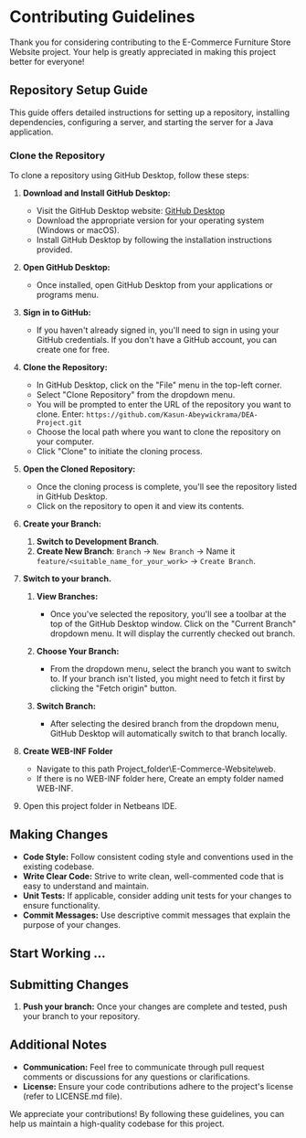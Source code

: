 # Contributing Guidelines

Thank you for considering contributing to the E-Commerce Furniture Store Website project. Your help is greatly appreciated in making this project better for everyone!

## Repository Setup Guide

This guide offers detailed instructions for setting up a repository, installing dependencies, configuring a server, and starting the server for a Java application.

### Clone the Repository

To clone a repository using GitHub Desktop, follow these steps:

1. **Download and Install GitHub Desktop:**
   - Visit the GitHub Desktop website: [GitHub Desktop](https://desktop.github.com/)
   - Download the appropriate version for your operating system (Windows or macOS).
   - Install GitHub Desktop by following the installation instructions provided.

2. **Open GitHub Desktop:**
   - Once installed, open GitHub Desktop from your applications or programs menu.

3. **Sign in to GitHub:**
   - If you haven't already signed in, you'll need to sign in using your GitHub credentials. If you don't have a GitHub account, you can create one for free.

4. **Clone the Repository:**
   - In GitHub Desktop, click on the "File" menu in the top-left corner.
   - Select "Clone Repository" from the dropdown menu.
   - You will be prompted to enter the URL of the repository you want to clone. Enter: `https://github.com/Kasun-Abeywickrama/DEA-Project.git`
   - Choose the local path where you want to clone the repository on your computer.
   - Click "Clone" to initiate the cloning process.

5. **Open the Cloned Repository:**
   - Once the cloning process is complete, you'll see the repository listed in GitHub Desktop.
   - Click on the repository to open it and view its contents.

  
6. **Create your Branch:** 

   1. **Switch to Development Branch**.
   2. **Create New Branch**: `Branch` -> `New Branch` -> Name it `feature/<suitable_name_for_your_work>` -> `Create Branch`.
   

7. **Switch to your branch.**

   1. **View Branches:**
      - Once you've selected the repository, you'll see a toolbar at the top of the GitHub Desktop window. Click on the "Current Branch" dropdown menu. It will display the currently checked out branch.

   2. **Choose Your Branch:**
      - From the dropdown menu, select the branch you want to switch to. If your branch isn't listed, you might need to fetch it first by clicking the "Fetch origin" button.

   3. **Switch Branch:**
      - After selecting the desired branch from the dropdown menu, GitHub Desktop will automatically switch to that branch locally.

8. **Create WEB-INF Folder**
   * Navigate to this path Project_folder\E-Commerce-Website\web.
   * If there is no WEB-INF folder here, Create an empty folder named WEB-INF.

9. Open this project folder in Netbeans IDE.

## Making Changes

* **Code Style:** Follow consistent coding style and conventions used in the existing codebase.
* **Write Clear Code:** Strive to write clean, well-commented code that is easy to understand and maintain.
* **Unit Tests:** If applicable, consider adding unit tests for your changes to ensure functionality.
* **Commit Messages:** Use descriptive commit messages that explain the purpose of your changes.

## Start Working ...

## Submitting Changes

1. **Push your branch:** Once your changes are complete and tested, push your branch to your repository.
<!-- 2. **Create a Pull Request:** On GitHub, navigate to the repository and create a pull request from your branch to the main branch of the  repository.
3. **Review Process:** We will review your pull request and provide feedback. Be prepared to address any comments or suggestions before your changes are merged. -->

## Additional Notes

* **Communication:** Feel free to communicate through pull request comments or discussions for any questions or clarifications.
* **License:** Ensure your code contributions adhere to the project's license (refer to LICENSE.md file).

We appreciate your contributions! By following these guidelines, you can help us maintain a high-quality codebase for this project.
